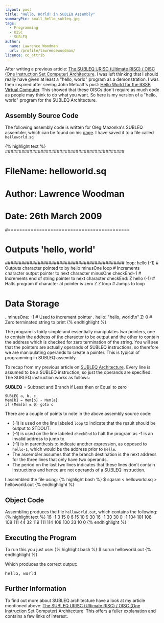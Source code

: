 ```yaml
---
layout: post
title: "Hello, World! in SUBLEQ Assembly"
summaryPic: small_hello_subleq.jpg
tags:
  - Programming
  - OISC
  - SUBLEQ
author:
  name: Lawrence Woodman
  url: /profile/lawrencewoodman/
licence: cc_attrib
---
```


After writing a previous article\: [The SUBLEQ URISC (Ultimate RISC) / OISC (One Instruction Set Computer) Architecture](/2009/03/05/the-subleq-urisc-oisc-architecture/).  I was left thinking that I should really have given at least a "hello, world" program as a demonstration.  I was then inspired after seeing John Metcalf's post: [Hello World for the RSSB Virtual Computer](http://retrocode.blogspot.com/2009/01/hello-world-for-rssb-virtual-computer.html).  This showed that these OISCs don't require as much code as people may think to do what you want.  So here is my version of a "hello, world" program for the SUBLEQ Architecture.  

## Assembly Source Code
The following assembly code is written for Oleg Mazonka's SUBLEQ assembler, which can be found on his [page](http://mazonka.com/subleq/index.html).  I have saved it to a file called `helloworld.sq`

{% highlight text %}
############################################
#  FileName:   helloworld.sq
#  Author:     Lawrence Woodman
#  Date:       26th March 2009
#===========================================
#  Outputs 'hello, world'
############################################
loop:       hello (-1)              # Outputs character pointed to by hello
            minusOne loop           # Increments character output pointer to next character
            minusOne checkEnd+1     # Increments end of string pointer to next character
checkEnd:   Z hello (-1)            # Halts program if character at pointer is zero
            Z Z loop                # Jumps to loop
				
# Data Storage				
. minusOne: -1                      # Used to increment pointer
. hello: "hello, world\n" Z: 0      # Zero terminated string to print
{% endhighlight %}

The program is fairly simple and essentially manipulates two pointers, one to contain the address of the character to be output and the other to contain the address which is checked for zero termination of the string.  You will see that the pointers are actually operands of SUBLEQ instructions, so therefore we are manipulating operands to create a pointer.  This is typical of programming in SUBLEQ assembly.

To recap from my previous article on <a href="/2009/03/05/the-subleq-urisc-oisc-architecture/">SUBLEQ Architecture</a>.  Every line is assumed to be a SUBLEQ instruction, so just the operands are specified.  The SUBLEQ instruction works as follows:

**SUBLEQ** = Subtract and Branch if Less then or Equal to zero

    SUBLEQ a, b, c
    Mem[b] = Mem[b] - Mem[a]
    if (Mem[b] ≤ 0) goto c

There are a couple of points to note in the above assembly source code:
* (-1) is used on the line labeled `loop` to indicate that the result should be output to STDOUT.
* (-1) is used on the line labeled `checkEnd` to halt the program as -1 is an invalid address to jump to.
* (-1) is in parenthesis to indicate another expression, as opposed to `hello-1`, which would be the address prior to `hello`.
* The assembler assumes that the branch destination is the next address for the three lines that only have two operands.
* The period on the last two lines indicates that these lines don't contain instructions and hence are not operands of a SUBLEQ instruction.

I assembled the file using:
{% highlight bash %}
$ sqasm < helloworld.sq > helloworld.out
{% endhighlight %}


## Object Code
Assembling produces the file `helloworld.out`, which contains the following:
{% highlight text %}
16 -1 3 
15 0 6 
15 10 9 
30 16 -1 
30 30 0 
-1 
104 101 108 108 111 44 32 119 111 114 108 100 33 10 0
{% endhighlight %}

## Executing the Program
To run this you just use:
{% highlight bash %}
$ sqrun helloworld.out
{% endhighlight %}

Which produces the correct output:
<pre><samp>hello, world</samp></pre>

## Further Information
To find out more about SUBLEQ architecture have a look at my article mentioned above: <a href="/2009/03/05/the-subleq-urisc-oisc-architecture/">The SUBLEQ URISC (Ultimate RISC) / OISC (One Instruction Set Computer) Architecture</a>.  This offers a fuller explanation and contains a few links of interest.
